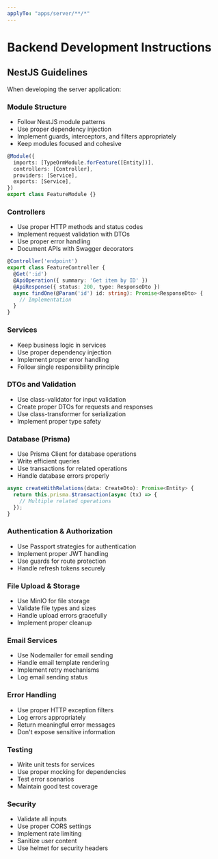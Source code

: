 ```yaml
---
applyTo: "apps/server/**/*"
---
```


# Backend Development Instructions

## NestJS Guidelines

When developing the server application:

### Module Structure
- Follow NestJS module patterns
- Use proper dependency injection
- Implement guards, interceptors, and filters appropriately
- Keep modules focused and cohesive

```typescript
@Module({
  imports: [TypeOrmModule.forFeature([Entity])],
  controllers: [Controller],
  providers: [Service],
  exports: [Service],
})
export class FeatureModule {}
```

### Controllers
- Use proper HTTP methods and status codes
- Implement request validation with DTOs
- Use proper error handling
- Document APIs with Swagger decorators

```typescript
@Controller('endpoint')
export class FeatureController {
  @Get(':id')
  @ApiOperation({ summary: 'Get item by ID' })
  @ApiResponse({ status: 200, type: ResponseDto })
  async findOne(@Param('id') id: string): Promise<ResponseDto> {
    // Implementation
  }
}
```

### Services
- Keep business logic in services
- Use proper dependency injection
- Implement proper error handling
- Follow single responsibility principle

### DTOs and Validation
- Use class-validator for input validation
- Create proper DTOs for requests and responses
- Use class-transformer for serialization
- Implement proper type safety

### Database (Prisma)
- Use Prisma Client for database operations
- Write efficient queries
- Use transactions for related operations
- Handle database errors properly

```typescript
async createWithRelations(data: CreateDto): Promise<Entity> {
  return this.prisma.$transaction(async (tx) => {
    // Multiple related operations
  });
}
```

### Authentication & Authorization
- Use Passport strategies for authentication
- Implement proper JWT handling
- Use guards for route protection
- Handle refresh tokens securely

### File Upload & Storage
- Use MinIO for file storage
- Validate file types and sizes
- Handle upload errors gracefully
- Implement proper cleanup

### Email Services
- Use Nodemailer for email sending
- Handle email template rendering
- Implement retry mechanisms
- Log email sending status

### Error Handling
- Use proper HTTP exception filters
- Log errors appropriately
- Return meaningful error messages
- Don't expose sensitive information

### Testing
- Write unit tests for services
- Use proper mocking for dependencies
- Test error scenarios
- Maintain good test coverage

### Security
- Validate all inputs
- Use proper CORS settings
- Implement rate limiting
- Sanitize user content
- Use helmet for security headers
